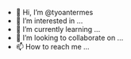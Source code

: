 - 👋 Hi, I’m @tyoantermes
- 👀 I’m interested in ...
- 🌱 I’m currently learning ...
- 💞️ I’m looking to collaborate on ...
- 📫 How to reach me ...

<!---
tyoantermes/tyoantermes is a ✨ special ✨ repository because its `README.md` (this file) appears on your GitHub profile.
You can click the Preview link to take a look at your changes.
--->
